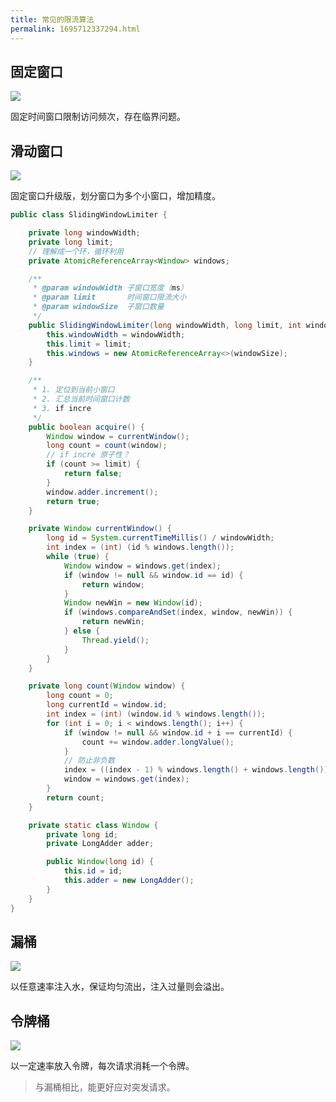 ```yaml
---
title: 常见的限流算法
permalink: 1695712337294.html
---
```


## 固定窗口

![](http://image.caojiantao.site:1024/08a588a9efc3e13e82dc8fad6680f869.png)

固定时间窗口限制访问频次，存在临界问题。

## 滑动窗口

![](http://image.caojiantao.site:1024/bdc0108eadbed13754e74dd04d4885e2.png)

固定窗口升级版，划分窗口为多个小窗口，增加精度。

```java
public class SlidingWindowLimiter {

    private long windowWidth;
    private long limit;
    // 理解成一个环，循环利用
    private AtomicReferenceArray<Window> windows;

    /**
     * @param windowWidth 子窗口宽度（ms）
     * @param limit       时间窗口限流大小
     * @param windowSize  子窗口数量
     */
    public SlidingWindowLimiter(long windowWidth, long limit, int windowSize) {
        this.windowWidth = windowWidth;
        this.limit = limit;
        this.windows = new AtomicReferenceArray<>(windowSize);
    }

    /**
     * 1. 定位到当前小窗口
     * 2. 汇总当前时间窗口计数
     * 3. if incre
     */
    public boolean acquire() {
        Window window = currentWindow();
        long count = count(window);
        // if incre 原子性？
        if (count >= limit) {
            return false;
        }
        window.adder.increment();
        return true;
    }

    private Window currentWindow() {
        long id = System.currentTimeMillis() / windowWidth;
        int index = (int) (id % windows.length());
        while (true) {
            Window window = windows.get(index);
            if (window != null && window.id == id) {
                return window;
            }
            Window newWin = new Window(id);
            if (windows.compareAndSet(index, window, newWin)) {
                return newWin;
            } else {
                Thread.yield();
            }
        }
    }

    private long count(Window window) {
        long count = 0;
        long currentId = window.id;
        int index = (int) (window.id % windows.length());
        for (int i = 0; i < windows.length(); i++) {
            if (window != null && window.id + i == currentId) {
                count += window.adder.longValue();
            }
            // 防止非负数
            index = ((index - 1) % windows.length() + windows.length()) % windows.length();
            window = windows.get(index);
        }
        return count;
    }

    private static class Window {
        private long id;
        private LongAdder adder;

        public Window(long id) {
            this.id = id;
            this.adder = new LongAdder();
        }
    }
}
```

## 漏桶

![](http://image.caojiantao.site:1024/6a2dbcd786c9419a43d585c4360762ab.png)

以任意速率注入水，保证均匀流出，注入过量则会溢出。

## 令牌桶

![](http://image.caojiantao.site:1024/61a30eb9b112e17fcd18dd158d5dedd0.png)

以一定速率放入令牌，每次请求消耗一个令牌。

> 与漏桶相比，能更好应对突发请求。
